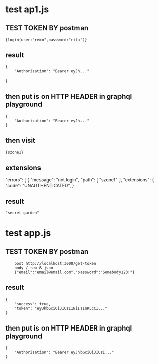 
# test ap1.js

## TEST TOKEN BY postman 
	
	{login(user:"reco",password:"rita")}

## result
	{
	    "Authorization": "Bearer eyJh..."
}

## then put is on HTTP HEADER in graphql playground

	{
	    "Authorization": "Bearer eyJh..."
	}

## then visit 

	{szone1}

## extensions

 "errors": [
    {
      "message": "not login",
      "path": [
        "szone1"
      ],
      "extensions": {
        "code": "UNAUTHENTICATED",
    }

## result

	"secret garden"

# test app.js

## TEST TOKEN BY postman 
	
		post http://localhost:3000/get-token
		body / raw & json
		{"email":"email@email.com","password":"Somebody123!"}
## result
	{
	    "success": true,
	    "token": "eyJhbGciOiJIUzI1NiIsInR5cCI..."
	}
## then put is on HTTP HEADER in graphql playground

	{
	    "Authorization": "Bearer eyJhbGciOiJIUzI..."
	}

